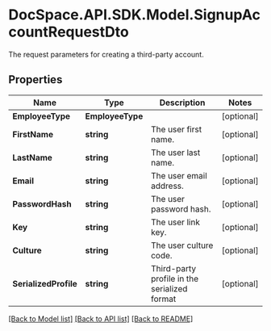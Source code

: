 # DocSpace.API.SDK.Model.SignupAccountRequestDto
The request parameters for creating a third-party account.

## Properties

Name | Type | Description | Notes
------------ | ------------- | ------------- | -------------
**EmployeeType** | **EmployeeType** |  | [optional] 
**FirstName** | **string** | The user first name. | [optional] 
**LastName** | **string** | The user last name. | [optional] 
**Email** | **string** | The user email address. | [optional] 
**PasswordHash** | **string** | The user password hash. | [optional] 
**Key** | **string** | The user link key. | [optional] 
**Culture** | **string** | The user culture code. | [optional] 
**SerializedProfile** | **string** | Third-party profile in the serialized format | [optional] 

[[Back to Model list]](../README.md#documentation-for-models) [[Back to API list]](../README.md#documentation-for-api-endpoints) [[Back to README]](../README.md)

